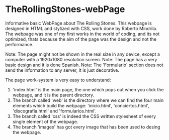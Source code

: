 # TheRollingStones-webPage
Informative basic WebPage about The Rolling Stones.
This webpage is designed in HTML and stylized with CSS, work done by Roberto Mindrila.
The webpage was one of my first works in the world of coding, and its not optimized, thats because the aim of the page was the design and not the performance.

Note: The page might not be shown in the real size in any device, except a computer with a 1920x1080 resolution screen.
Note: The page has a very basic design and it is done Spanish.
Note: The 'Formulario' section does not send the information to any server, it is just decorative.

The page work-system is very easy to understand:
1. 'index.html' is the main page, the one which pops out when you click the webpage, and it is the parent directory.
2. The branch called 'web' is the directory where we can find the four main elements which build the webpage: 'inicio.html', 'conciertos.html', 'discografia.html' and 'formularios.html'.
3. The branch called 'css' is indeed the CSS written stylesheet of every single element of the webpage.
4. The branch 'images' has got every image that has been used to desing the webpage.
